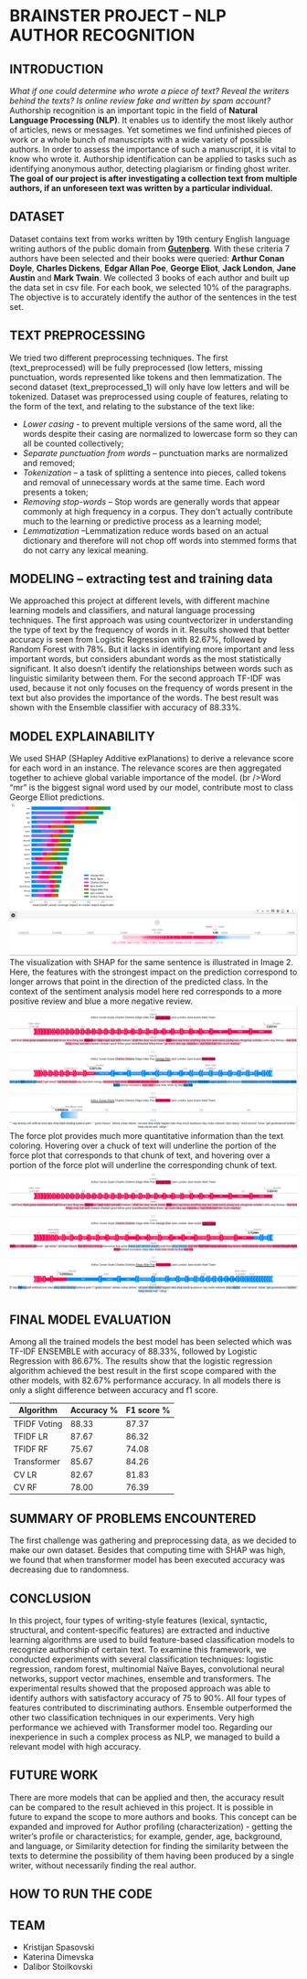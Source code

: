 # BRAINSTER PROJECT – NLP AUTHOR RECOGNITION

## INTRODUCTION
*What if one could determine who wrote a piece of text? Reveal the writers behind the texts? Is online review fake and written by spam account?*
Authorship recognition is an important topic in the field of **Natural Language Processing (NLP)**. It enables us to identify the most likely author of articles, news or messages. Yet sometimes we find unfinished pieces of work or a whole bunch of manuscripts with a wide variety of possible authors. In order to assess the importance of such a manuscript, it is vital to know who wrote it. Authorship identification can be applied to tasks such as identifying anonymous author, detecting plagiarism or finding ghost writer. <br />**The goal of our project is after investigating a collection text from multiple authors, if an unforeseen text was written by a particular individual.**

## DATASET
Dataset contains text from works written by 19th century English language writing authors of the public domain from **[Gutenberg](https://www.gutenberg.org/)**. With these criteria 7 authors have been selected and their books were queried: **Arthur Conan Doyle**, **Charles Dickens**, **Edgar Allan Poe**, **George Eliot**, **Jack London**, **Jane Austin** and **Mark Twain**. We collected 3 books of each author and built up the data set in csv file. For each book, we selected 10% of the paragraphs. 
The objective is to accurately identify the author of the sentences in the test set. 

## TEXT PREPROCESSING
We tried two different preprocessing techniques. The first (text_preprocessed) will be fully preprocessed (low letters, missing punctuation, words represented like tokens and then lemmatization. The second dataset (text_preprocessed_1) will only have low letters and will be tokenized.
Dataset was preprocessed using couple of features, relating to the form of the text, and relating to the substance of the text like:
* *Lower casing* - to prevent multiple versions of the same word, all the words despite their casing are normalized to lowercase form so they can all be counted collectively;
* *Separate punctuation from words* – punctuation marks are normalized and removed;
* *Tokenization* – a task of splitting a sentence into pieces, called tokens and removal of unnecessary words at the same time. Each word presents a token;
* *Removing stop-words* – Stop words are generally words that appear commonly at high frequency in a corpus. They don't actually contribute much to the learning or predictive process as a learning model;
* *Lemmatization* –Lemmatization reduce words based on an actual dictionary and therefore will not chop off words into stemmed forms that do not carry any lexical meaning.


## MODELING – extracting test and training data
We approached this project at different levels, with different machine learning models and classifiers, and natural language processing techniques. 
The first approach was using countvectorizer in understanding the type of text by the frequency of words in it. Results showed that better accuracy is seen from Logistic Regression with 82.67%, followed by Random Forest with 78%. But it lacks in identifying more important and less important words, but considers abundant words as the most statistically significant. It also doesn’t identify the relationships between words such as linguistic similarity between them.
For the second approach TF-IDF was used, because it not only focuses on the frequency of words present in the text but also provides the importance of the words. The best result was shown with the Ensemble classifier with accuracy of 88.33%.

## MODEL EXPLAINABILITY
We used SHAP (SHapley Additive exPlanations) to derive a relevance score for each word in an instance. The relevance scores are then aggregated together to achieve global variable importance of the model. 
(br />Word “mr” is the biggest signal word used by our model, contribute most to class George Elliot predictions.
![img_1](https://github.com/Kicho94/Author_Recognition_Brief/blob/main/IMAGES/image_1.png)
<br />The visualization with SHAP for the same sentence is illustrated in Image 2. Here, the features with the strongest impact on the prediction correspond to longer arrows that point in the direction of the predicted class. In the context of the sentiment analysis model here red corresponds to a more positive review and blue a more negative review.
![img](https://github.com/Kicho94/Author_Recognition_Brief/blob/main/IMAGES/image_2.png)
<br />The force plot provides much more quantitative information than the text coloring. Hovering over a chuck of text will underline the portion of the force plot that corresponds to that chunk of text, and hovering over a portion of the force plot will underline the corresponding chunk of text.
![img](https://github.com/Kicho94/Author_Recognition_Brief/blob/main/IMAGES/image_3.png)


 
## FINAL MODEL EVALUATION
Among all the trained models the best model has been selected which was TF-IDF ENSEMBLE with accuracy of 88.33%, followed by Logistic Regression with 86.67%.
The results show that the logistic regression algorithm achieved the best result in the first scope compared with the other models, with 82.67% performance accuracy. In all models there is only a slight difference between accuracy and f1 score.

Algorithm | Accuracy % | F1 score % 
--- | --- | --- 
TFIDF Voting | 88.33 | 87.37
TFIDF LR | 87.67 | 86.32 
TFIDF RF | 75.67 | 74.08
Transformer | 85.67 | 84.26 
CV LR | 82.67 | 81.83  
CV RF | 78.00 | 76.39 


## SUMMARY OF PROBLEMS ENCOUNTERED
The first challenge was gathering and preprocessing data, as we decided to make our own dataset.
Besides that computing time with SHAP was high, we found that when transformer model has been executed accuracy was decreasing due to randomness.


## CONCLUSION
In this project, four types of writing-style features (lexical, syntactic, structural, and content-specific features) are extracted and inductive learning algorithms are used to build feature-based classification models to recognize authorship of certain text. To examine this framework, we conducted experiments with several classification techniques: logistic regression, random forest, multinomial Naïve Bayes, convolutional neural networks, support vector machines, ensemble and transformers. The experimental results showed that the proposed approach was able to identify authors with satisfactory accuracy of 75 to 90%. All four types of features contributed to discriminating authors. Ensemble outperformed the other two classification techniques in our experiments. Very high performance we achieved with Transformer model too.
Regarding our inexperience in such a complex process as NLP, we managed to build a relevant model with high accuracy.

## FUTURE WORK
There are more models that can be applied and then, the accuracy result can be compared to the result achieved in this project. It is possible in future to expand the scope to more authors and books.
This concept can be expanded and improved for Author profiling (characterization)  -  getting the writer’s profile or characteristics; for example, gender, age, background, and language, or Similarity detection for finding the similarity between the texts to determine the possibility of them having been produced by a single writer, without necessarily finding the real author.

## HOW TO RUN THE CODE

## TEAM
* Kristijan Spasovski
* Katerina Dimevska
* Dalibor Stoilkovski
